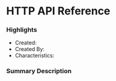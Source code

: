 # HTTP API Reference

### Highlights

- Created:
- Created By:
- Characteristics:

### Summary Description
